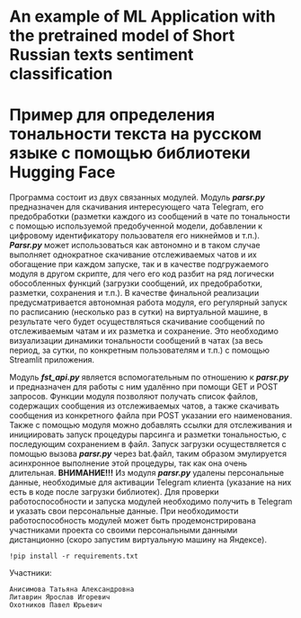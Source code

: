 # An example of ML Application with the pretrained model of Short Russian texts sentiment classification

# Пример для определения тональности текста на русском языке с помощью библиотеки Hugging Face

Программа состоит из двух связанных модулей. Модуль ***parsr.py*** предназначен для скачивания интересующего чата Telegram, его предобработки (разметки каждого из сообщений в чате по тональности с помощью используемой предобученной модели, добавлении к цифровому идентификатору пользователя его никнеймов и т.п.). ***Parsr.py*** может использоваться как автономно и в таком случае выполняет однократное скачивание отслеживаемых чатов и их обогащение при каждом запуске, так и в качестве подгружаемого модуля в другом скрипте, для чего его код разбит на ряд логически обособленных функций (загрузки сообщений, их предобработки, разметки, сохранения и т.п.). В качестве финальной реализации предусматривается автономная работа модуля, его регулярный запуск по расписанию (несколько раз в сутки) на виртуальной машине, в результате чего будет осуществляться скачивание сообщений по отслеживаемым чатам и их разметка и сохранение. Это необходимо визуализации динамики тональности сообщений в чатах (за весь период, за сутки, по конкретным пользователям и т.п.) с помощью Streamlit приложения.

Модуль ***fst_api.py*** является вспомогательным по отношению к ***parsr.py*** и предназначен для работы с ним удалённо при помощи GET и POST запросов. Функции модуля позволяют получать список файлов, содержащих сообщения из отслеживаемых чатов, а также скачивать сообщения из конкретного файла при POST указании его наименования. Также с помощью модуля можно добавлять ссылки для отслеживания и инициировать запуск процедуры парсинга и разметки тональностью, с последующим сохранением в файл. Запуск загрузки осуществляется с помощью вызова ***parsr.py*** через bat.файл, таким образом эмулируется асинхронное выполнение этой процедуры, так как она очень длительная. **ВНИМАНИЕ!!!** Из модуля ***parsr.py*** удалены персональные данные, необходимые для активации Telegram клиента (указание на них есть в коде после загрузки библиотек). Для проверки работоспособности и запуска модулей необходимо получить в Telegram и указать свои персональные данные. При необходимости работоспособность модулей может быть продемонстрирована участниками проекта со своими персональными данными дистанционно (скоро запустим виртуальную машину на Яндексе).


    !pip install -r requirements.txt

Участники:

    Анисимова Татьяна Александровна
    Литаврин Ярослав Игоревич
    Охотников Павел Юрьевич
